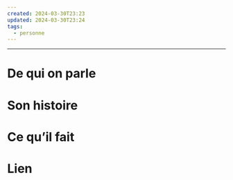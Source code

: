 ```yaml
---
created: 2024-03-30T23:23
updated: 2024-03-30T23:24
tags:
  - personne
---
```

---
# De qui on parle

# Son histoire

# Ce qu’il fait

# Lien

